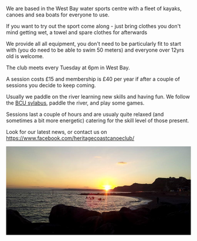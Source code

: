 We are based in the West Bay water sports centre with a fleet of kayaks, canoes and sea boats for everyone to use.

If you want to try out the sport come along - just bring clothes you don't mind getting wet, a towel and spare clothes for afterwards

We provide all all equipment, you don't need to be particularly fit to start with (you do need to be able to swim 50 meters) and everyone over 12yrs old is welcome.

The club meets every Tuesday at 6pm in West Bay.

A session costs £15 and membership is £40 per year if after a couple of sessions you decide to keep coming.

Usually we paddle on the river learning new skills and having fun. We follow the [BCU sylabus](https://www.britishcanoeing.org.uk/courses/1-star-award), paddle the river, and play some games.

Sessions last a couple of hours and are usualy quite relaxed (and sometimes a bit more energetic) catering for the skill level of those present.

Look for our latest news, or contact us on https://www.facebook.com/heritagecoastcanoeclub/


![alt text](Sea%20Kayak%20Sunset.jpg "Logo Title Text 1")
